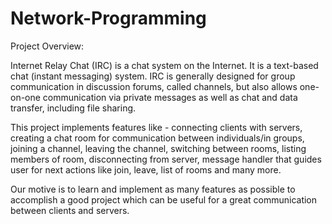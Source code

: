 # Network-Programming

Project Overview:

Internet Relay Chat (IRC) is a chat system on the Internet. It is a text-based chat (instant messaging) system. IRC is generally designed for group communication in discussion forums, called channels, but also allows one-on-one communication via private messages as well as chat and data transfer, including file sharing.

This project implements features like - connecting clients with servers, creating a chat room for communication between individuals/in groups, joining a channel, leaving the channel, switching between rooms, listing members of room, disconnecting from server, message handler that guides user for next actions like join, leave, list of rooms and many more.

Our motive is to learn and implement as many features as possible to accomplish a good project which can be useful for a great communication between clients and servers.

